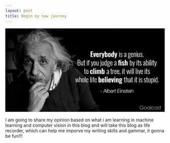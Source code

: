 ```yaml
---
layout: post
title: Begin my new journey
---
```

![_config.yml](/images/Albert-Einstein-quotes-Genius1.jpg)    

I am going to share my opinion based on what i am learning in machine learning and computer vision in this blog and will take this blog as life recorder, which can help me imporve my writing skills and gammar, it gonna be fun!!!
